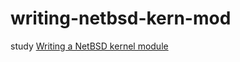 # writing-netbsd-kern-mod

study [Writing a NetBSD kernel module](https://saurvs.github.io/post/writing-netbsd-kern-mod/)
